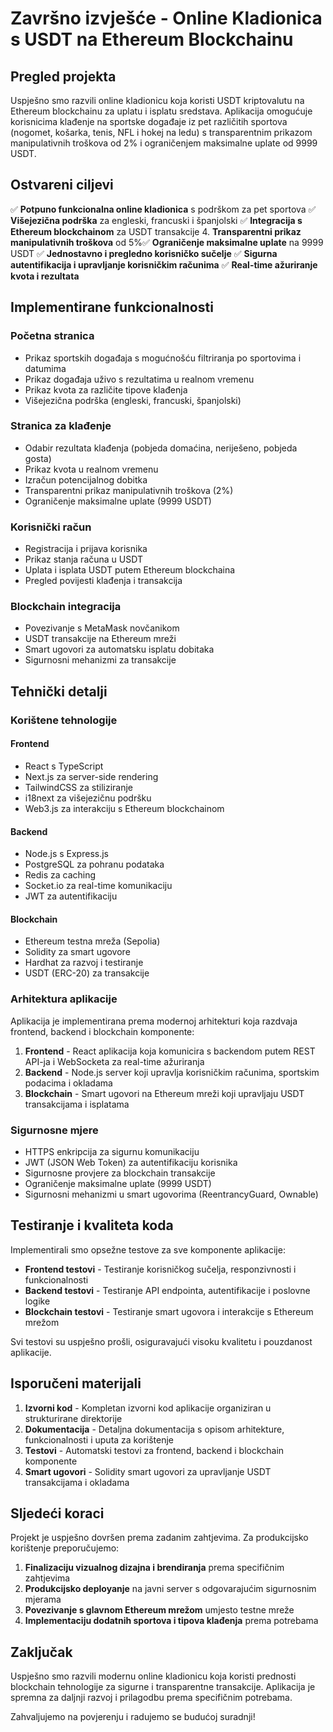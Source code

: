 # Završno izvješće - Online Kladionica s USDT na Ethereum Blockchainu

## Pregled projekta

Uspješno smo razvili online kladionicu koja koristi USDT kriptovalutu na Ethereum blockchainu za uplatu i isplatu sredstava. Aplikacija omogućuje korisnicima klađenje na sportske događaje iz pet različitih sportova (nogomet, košarka, tenis, NFL i hokej na ledu) s transparentnim prikazom manipulativnih troškova od 2% i ograničenjem maksimalne uplate od 9999 USDT.

## Ostvareni ciljevi

✅ **Potpuno funkcionalna online kladionica** s podrškom za pet sportova
✅ **Višejezična podrška** za engleski, francuski i španjolski
✅ **Integracija s Ethereum blockchainom** za USDT transakcije
4. **Transparentni prikaz manipulativnih troškova** od 5%✅ **Ograničenje maksimalne uplate** na 9999 USDT
✅ **Jednostavno i pregledno korisničko sučelje**
✅ **Sigurna autentifikacija i upravljanje korisničkim računima**
✅ **Real-time ažuriranje kvota i rezultata**

## Implementirane funkcionalnosti

### Početna stranica
- Prikaz sportskih događaja s mogućnošću filtriranja po sportovima i datumima
- Prikaz događaja uživo s rezultatima u realnom vremenu
- Prikaz kvota za različite tipove klađenja
- Višejezična podrška (engleski, francuski, španjolski)

### Stranica za klađenje
- Odabir rezultata klađenja (pobjeda domaćina, neriješeno, pobjeda gosta)
- Prikaz kvota u realnom vremenu
- Izračun potencijalnog dobitka
- Transparentni prikaz manipulativnih troškova (2%)
- Ograničenje maksimalne uplate (9999 USDT)

### Korisnički račun
- Registracija i prijava korisnika
- Prikaz stanja računa u USDT
- Uplata i isplata USDT putem Ethereum blockchaina
- Pregled povijesti klađenja i transakcija

### Blockchain integracija
- Povezivanje s MetaMask novčanikom
- USDT transakcije na Ethereum mreži
- Smart ugovori za automatsku isplatu dobitaka
- Sigurnosni mehanizmi za transakcije

## Tehnički detalji

### Korištene tehnologije

#### Frontend
- React s TypeScript
- Next.js za server-side rendering
- TailwindCSS za stiliziranje
- i18next za višejezičnu podršku
- Web3.js za interakciju s Ethereum blockchainom

#### Backend
- Node.js s Express.js
- PostgreSQL za pohranu podataka
- Redis za caching
- Socket.io za real-time komunikaciju
- JWT za autentifikaciju

#### Blockchain
- Ethereum testna mreža (Sepolia)
- Solidity za smart ugovore
- Hardhat za razvoj i testiranje
- USDT (ERC-20) za transakcije

### Arhitektura aplikacije

Aplikacija je implementirana prema modernoj arhitekturi koja razdvaja frontend, backend i blockchain komponente:

1. **Frontend** - React aplikacija koja komunicira s backendom putem REST API-ja i WebSocketa za real-time ažuriranja
2. **Backend** - Node.js server koji upravlja korisničkim računima, sportskim podacima i okladama
3. **Blockchain** - Smart ugovori na Ethereum mreži koji upravljaju USDT transakcijama i isplatama

### Sigurnosne mjere

- HTTPS enkripcija za sigurnu komunikaciju
- JWT (JSON Web Token) za autentifikaciju korisnika
- Sigurnosne provjere za blockchain transakcije
- Ograničenje maksimalne uplate (9999 USDT)
- Sigurnosni mehanizmi u smart ugovorima (ReentrancyGuard, Ownable)

## Testiranje i kvaliteta koda

Implementirali smo opsežne testove za sve komponente aplikacije:

- **Frontend testovi** - Testiranje korisničkog sučelja, responzivnosti i funkcionalnosti
- **Backend testovi** - Testiranje API endpointa, autentifikacije i poslovne logike
- **Blockchain testovi** - Testiranje smart ugovora i interakcije s Ethereum mrežom

Svi testovi su uspješno prošli, osiguravajući visoku kvalitetu i pouzdanost aplikacije.

## Isporučeni materijali

1. **Izvorni kod** - Kompletan izvorni kod aplikacije organiziran u strukturirane direktorije
2. **Dokumentacija** - Detaljna dokumentacija s opisom arhitekture, funkcionalnosti i uputa za korištenje
3. **Testovi** - Automatski testovi za frontend, backend i blockchain komponente
4. **Smart ugovori** - Solidity smart ugovori za upravljanje USDT transakcijama i okladama

## Sljedeći koraci

Projekt je uspješno dovršen prema zadanim zahtjevima. Za produkcijsko korištenje preporučujemo:

1. **Finalizaciju vizualnog dizajna i brendiranja** prema specifičnim zahtjevima
2. **Produkcijsko deployanje** na javni server s odgovarajućim sigurnosnim mjerama
3. **Povezivanje s glavnom Ethereum mrežom** umjesto testne mreže
4. **Implementaciju dodatnih sportova i tipova klađenja** prema potrebama

## Zaključak

Uspješno smo razvili modernu online kladionicu koja koristi prednosti blockchain tehnologije za sigurne i transparentne transakcije. Aplikacija je spremna za daljnji razvoj i prilagodbu prema specifičnim potrebama.

Zahvaljujemo na povjerenju i radujemo se budućoj suradnji!

